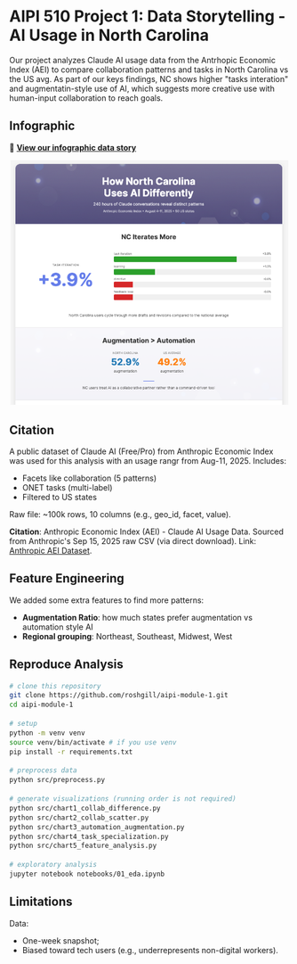 # AIPI 510 Project 1: Data Storytelling - AI Usage in North Carolina

Our project analyzes Claude AI usage data from the Antrhopic Economic Index (AEI) to compare collaboration patterns and tasks in North Carolina vs the US avg. As part of our keys findings, NC shows higher "tasks interation" and augmentatin-style use of AI, which suggests more creative use with human-input collaboration to reach goals. 

## Infographic
🔗 **[View our infographic data story](https://roshgill.github.io/aipi-module-1/)**

<div align="center">
<img src="infographic-preview.png" alt="Infographic Preview" width="500">
</div>


## Citation
A public dataset of Claude AI (Free/Pro) from Anthropic Economic Index was used for this analysis with an usage rangr from Aug-11, 2025.
Includes:
- Facets like collaboration (5 patterns)
- ONET tasks (multi-label)
- Filtered to US states

Raw file: ~100k rows, 10 columns (e.g., geo_id, facet, value).

**Citation**: Anthropic Economic Index (AEI) - Claude AI Usage Data. Sourced from Anthropic's Sep 15, 2025 raw CSV (via direct download). Link: [Anthropic AEI Dataset](https://www-cdn.anthropic.com/2a6b74e3f9a0e12b61b08d43337622b05da641dc.zip).

## Feature Engineering

We added some extra features to find more patterns:

- **Augmentation Ratio**: how much states prefer augmentation vs automation style AI
- **Regional grouping**: Northeast, Southeast, Midwest, West

## Reproduce Analysis
```bash
# clone this repository
git clone https://github.com/roshgill/aipi-module-1.git
cd aipi-module-1

# setup
python -m venv venv
source venv/bin/activate # if you use venv
pip install -r requirements.txt

# preprocess data
python src/preprocess.py

# generate visualizations (running order is not required)
python src/chart1_collab_difference.py
python src/chart2_collab_scatter.py
python src/chart3_automation_augmentation.py
python src/chart4_task_specialization.py
python src/chart5_feature_analysis.py

# exploratory analysis
jupyter notebook notebooks/01_eda.ipynb
```

## Limitations
Data:
- One-week snapshot; 
- Biased toward tech users (e.g., underrepresents non-digital workers).
